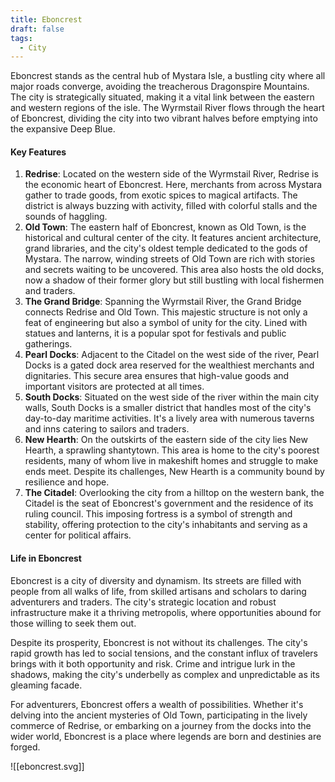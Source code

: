 ```yaml
---
title: Eboncrest
draft: false
tags:
  - City
---
```


Eboncrest stands as the central hub of Mystara Isle, a bustling city where all major roads converge, avoiding the treacherous Dragonspire Mountains. The city is strategically situated, making it a vital link between the eastern and western regions of the isle. The Wyrmstail River flows through the heart of Eboncrest, dividing the city into two vibrant halves before emptying into the expansive Deep Blue.

#### Key Features

1. **Redrise**: Located on the western side of the Wyrmstail River, Redrise is the economic heart of Eboncrest. Here, merchants from across Mystara gather to trade goods, from exotic spices to magical artifacts. The district is always buzzing with activity, filled with colorful stalls and the sounds of haggling.
2. **Old Town**: The eastern half of Eboncrest, known as Old Town, is the historical and cultural center of the city. It features ancient architecture, grand libraries, and the city's oldest temple dedicated to the gods of Mystara. The narrow, winding streets of Old Town are rich with stories and secrets waiting to be uncovered. This area also hosts the old docks, now a shadow of their former glory but still bustling with local fishermen and traders.
3. **The Grand Bridge**: Spanning the Wyrmstail River, the Grand Bridge connects Redrise and Old Town. This majestic structure is not only a feat of engineering but also a symbol of unity for the city. Lined with statues and lanterns, it is a popular spot for festivals and public gatherings.
4. **Pearl Docks**: Adjacent to the Citadel on the west side of the river, Pearl Docks is a gated dock area reserved for the wealthiest merchants and dignitaries. This secure area ensures that high-value goods and important visitors are protected at all times.
5. **South Docks**: Situated on the west side of the river within the main city walls, South Docks is a smaller district that handles most of the city's day-to-day maritime activities. It's a lively area with numerous taverns and inns catering to sailors and traders.
6. **New Hearth**: On the outskirts of the eastern side of the city lies New Hearth, a sprawling shantytown. This area is home to the city's poorest residents, many of whom live in makeshift homes and struggle to make ends meet. Despite its challenges, New Hearth is a community bound by resilience and hope.
7. **The Citadel**: Overlooking the city from a hilltop on the western bank, the Citadel is the seat of Eboncrest's government and the residence of its ruling council. This imposing fortress is a symbol of strength and stability, offering protection to the city's inhabitants and serving as a center for political affairs.

#### Life in Eboncrest

Eboncrest is a city of diversity and dynamism. Its streets are filled with people from all walks of life, from skilled artisans and scholars to daring adventurers and traders. The city's strategic location and robust infrastructure make it a thriving metropolis, where opportunities abound for those willing to seek them out.

Despite its prosperity, Eboncrest is not without its challenges. The city's rapid growth has led to social tensions, and the constant influx of travelers brings with it both opportunity and risk. Crime and intrigue lurk in the shadows, making the city's underbelly as complex and unpredictable as its gleaming facade.

For adventurers, Eboncrest offers a wealth of possibilities. Whether it's delving into the ancient mysteries of Old Town, participating in the lively commerce of Redrise, or embarking on a journey from the docks into the wider world, Eboncrest is a place where legends are born and destinies are forged.

![[eboncrest.svg]]
